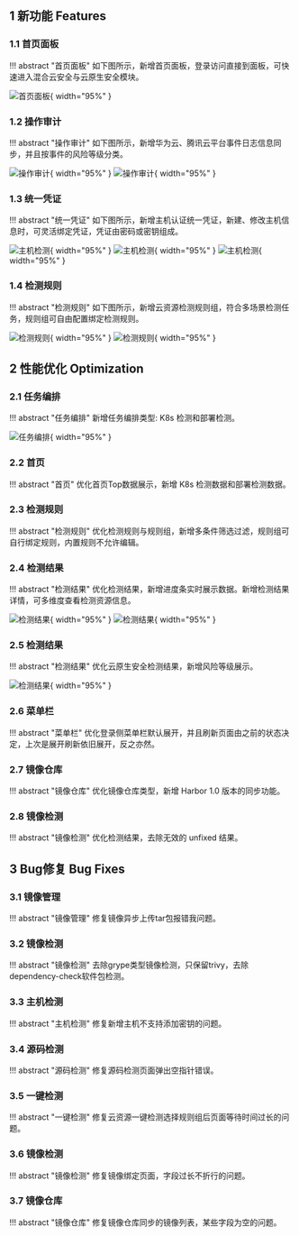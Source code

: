 ## 1 新功能 Features

### 1.1 首页面板

!!! abstract "首页面板"
    如下图所示，新增首页面板，登录访问直接到面板，可快速进入混合云安全与云原生安全模块。

![首页面板](../img/release/0.3.2/panel.png){ width="95%" }

### 1.2 操作审计

!!! abstract "操作审计"
    如下图所示，新增华为云、腾讯云平台事件日志信息同步，并且按事件的风险等级分类。

![操作审计](../img/release/0.3.2/event.png){ width="95%" }
![操作审计](../img/release/0.3.2/event2.png){ width="95%" }

### 1.3 统一凭证

!!! abstract "统一凭证"
    如下图所示，新增主机认证统一凭证，新建、修改主机信息时，可灵活绑定凭证，凭证由密码或密钥组成。

![主机检测](../img/release/0.3.2/server.png){ width="95%" }
![主机检测](../img/release/0.3.2/server2.png){ width="95%" }
![主机检测](../img/release/0.3.2/server3.png){ width="95%" }

### 1.4 检测规则

!!! abstract "检测规则"
    如下图所示，新增云资源检测规则组，符合多场景检测任务，规则组可自由配置绑定检测规则。

![检测规则](../img/release/0.3.2/group.png){ width="95%" }
![检测规则](../img/release/0.3.2/group2.png){ width="95%" }

## 2 性能优化 Optimization

### 2.1 任务编排

!!! abstract "任务编排"
    新增任务编排类型: K8s 检测和部署检测。

![任务编排](../img/release/0.3.2/task.png){ width="95%" }

### 2.2 首页

!!! abstract "首页"
    优化首页Top数据展示，新增 K8s 检测数据和部署检测数据。

### 2.3 检测规则

!!! abstract "检测规则"
    优化检测规则与规则组，新增多条件筛选过滤，规则组可自行绑定规则，内置规则不允许编辑。

### 2.4 检测结果

!!! abstract "检测结果"
    优化检测结果，新增进度条实时展示数据。新增检测结果详情，可多维度查看检测资源信息。

![检测结果](../img/release/0.3.2/result.png){ width="95%" }
![检测结果](../img/release/0.3.2/result2.png){ width="95%" }

### 2.5 检测结果

!!! abstract "检测结果"
    优化云原生安全检测结果，新增风险等级展示。

![检测结果](../img/release/0.3.1/server4.png){ width="95%" }

### 2.6 菜单栏

!!! abstract "菜单栏"
    优化登录侧菜单栏默认展开，并且刷新页面由之前的状态决定，上次是展开刷新依旧展开，反之亦然。

### 2.7 镜像仓库

!!! abstract "镜像仓库"
    优化镜像仓库类型，新增 Harbor 1.0 版本的同步功能。

### 2.8 镜像检测

!!! abstract "镜像检测"
    优化检测结果，去除无效的 unfixed 结果。

## 3 Bug修复 Bug Fixes

### 3.1 镜像管理

!!! abstract "镜像管理"
    修复镜像异步上传tar包报错我问题。

### 3.2 镜像检测

!!! abstract "镜像检测"
    去除grype类型镜像检测，只保留trivy，去除dependency-check软件包检测。

### 3.3 主机检测

!!! abstract "主机检测"
    修复新增主机不支持添加密钥的问题。

### 3.4 源码检测

!!! abstract "源码检测"
    修复源码检测页面弹出空指针错误。

### 3.5 一键检测

!!! abstract "一键检测"
    修复云资源一键检测选择规则组后页面等待时间过长的问题。

### 3.6 镜像检测

!!! abstract "镜像检测"
    修复镜像绑定页面，字段过长不折行的问题。

### 3.7 镜像仓库

!!! abstract "镜像仓库"
    修复镜像仓库同步的镜像列表，某些字段为空的问题。

